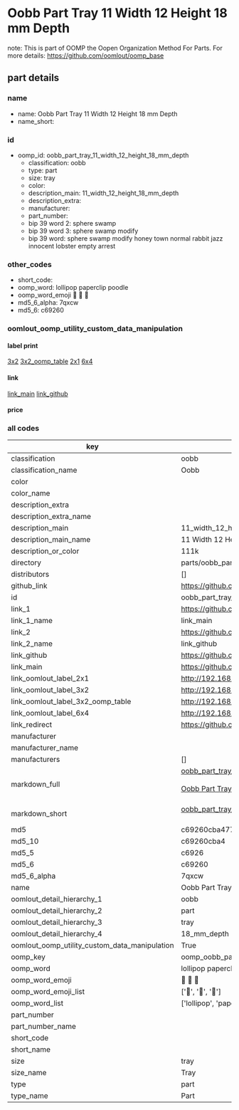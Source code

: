 # Oobb Part Tray 11 Width 12 Height 18 mm Depth  

note: This is part of OOMP the Oopen Organization Method For Parts. For more details: https://github.com/oomlout/oomp_base

##  part details
  







### name
* name: Oobb Part Tray 11 Width 12 Height 18 mm Depth
* name_short: 
### id
* oomp_id: oobb_part_tray_11_width_12_height_18_mm_depth
  * classification: oobb
  * type: part
  * size: tray
  * color: 
  * description_main: 11_width_12_height_18_mm_depth
  * description_extra: 
  * manufacturer: 
  * part_number: 
  * bip 39 word 2: sphere swamp
  * bip 39 word 3: sphere swamp modify
  * bip 39 word: sphere swamp modify honey town normal rabbit jazz innocent lobster empty arrest

### other_codes
* short_code: 
* oomp_word: lollipop paperclip poodle
* oomp_word_emoji :lollipop: :paperclip: :poodle:
* md5_6_alpha: 7qxcw
* md5_6: c69260






### oomlout_oomp_utility_custom_data_manipulation
#### label print
[3x2](http://192.168.1.245:1112/?label=oomp%207qxcw)
[3x2_oomp_table](http://192.168.1.108:1112/?label=oomp%207qxcw)
[2x1](http://192.168.1.242:1112/?label=oomp%207qxcw)
[6x4](http://192.168.1.55:1112/?label=oomp%207qxcw)    

#### link

[link_main](https://github.com/oomlout/oomlout_oomp_version_1_messy/tree/main/parts/oobb_part_tray_11_width_12_height_18_mm_depth) [link_github](https://github.com/oomlout/oomlout_oomp_version_1_messy/tree/main/parts/oobb_part_tray_11_width_12_height_18_mm_depth)                             

#### price







### all codes 
| key | value |  
| --- | --- |  
| classification | oobb |  
| classification_name | Oobb |  
| color |  |  
| color_name |  |  
| description_extra |  |  
| description_extra_name |  |  
| description_main | 11_width_12_height_18_mm_depth |  
| description_main_name | 11 Width 12 Height 18 mm Depth |  
| description_or_color | 111k |  
| directory | parts/oobb_part_tray_11_width_12_height_18_mm_depth |  
| distributors | [] |  
| github_link | https://github.com/oomlout/oomlout_oomp_part_src/tree/main/parts/oobb_part_tray_11_width_12_height_18_mm_depth |  
| id | oobb_part_tray_11_width_12_height_18_mm_depth |  
| link_1 | https://github.com/oomlout/oomlout_oomp_version_1_messy/tree/main/parts/oobb_part_tray_11_width_12_height_18_mm_depth |  
| link_1_name | link_main |  
| link_2 | https://github.com/oomlout/oomlout_oomp_version_1_messy/tree/main/parts/oobb_part_tray_11_width_12_height_18_mm_depth |  
| link_2_name | link_github |  
| link_github | https://github.com/oomlout/oomlout_oomp_version_1_messy/tree/main/parts/oobb_part_tray_11_width_12_height_18_mm_depth |  
| link_main | https://github.com/oomlout/oomlout_oomp_version_1_messy/tree/main/parts/oobb_part_tray_11_width_12_height_18_mm_depth |  
| link_oomlout_label_2x1 | http://192.168.1.242:1112/?label=oomp%207qxcw |  
| link_oomlout_label_3x2 | http://192.168.1.245:1112/?label=oomp%207qxcw |  
| link_oomlout_label_3x2_oomp_table | http://192.168.1.108:1112/?label=oomp%207qxcw |  
| link_oomlout_label_6x4 | http://192.168.1.55:1112/?label=oomp%207qxcw |  
| link_redirect | https://github.com/oomlout/oomlout_oomp_version_1_messy/tree/main/parts/oobb_part_tray_11_width_12_height_18_mm_depth |  
| manufacturer |  |  
| manufacturer_name |  |  
| manufacturers | [] |  
| markdown_full | [oobb_part_tray_11_width_12_height_18_mm_depth](none)<br>[](none)<br>[Oobb Part Tray 11 Width 12 Height 18 Mm Depth](none)<br><br> |  
| markdown_short | [oobb_part_tray_11_width_12_height_18_mm_depth](none)<br><br> |  
| md5 | c69260cba477760658f326d31d76ce8b |  
| md5_10 | c69260cba4 |  
| md5_5 | c6926 |  
| md5_6 | c69260 |  
| md5_6_alpha | 7qxcw |  
| name | Oobb Part Tray 11 Width 12 Height 18 mm Depth |  
| oomlout_detail_hierarchy_1 | oobb |  
| oomlout_detail_hierarchy_2 | part |  
| oomlout_detail_hierarchy_3 | tray |  
| oomlout_detail_hierarchy_4 | 18_mm_depth |  
| oomlout_oomp_utility_custom_data_manipulation | True |  
| oomp_key | oomp_oobb_part_tray_11_width_12_height_18_mm_depth |  
| oomp_word | lollipop paperclip poodle |  
| oomp_word_emoji | :lollipop: :paperclip: :poodle: |  
| oomp_word_emoji_list | [':lollipop:', ':paperclip:', ':poodle:'] |  
| oomp_word_list | ['lollipop', 'paperclip', 'poodle'] |  
| part_number |  |  
| part_number_name |  |  
| short_code |  |  
| short_name |  |  
| size | tray |  
| size_name | Tray |  
| type | part |  
| type_name | Part |  
